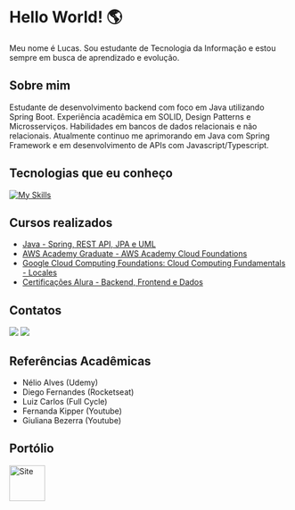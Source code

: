 # Hello World! 🌎

Meu nome é Lucas. Sou estudante de Tecnologia da Informação e estou sempre em busca de aprendizado e evolução.

## Sobre mim

Estudante de desenvolvimento backend com foco em Java utilizando Spring Boot. Experiência acadêmica em SOLID, Design Patterns e Microsserviços. Habilidades em bancos de dados relacionais e não relacionais. 
Atualmente continuo me aprimorando em Java com Spring Framework e em desenvolvimento de APIs com Javascript/Typescript.

## Tecnologias que eu conheço


[![My Skills](https://skillicons.dev/icons?i=java,nodejs,spring,nestjs,react,git,docker,azure,aws,js,maven,mongodb,mysql,postgres,postman,sequelize,prisma&perline=17)](https://skillicons.dev)


## Cursos realizados

- [<i class="fab fa-java"></i> Java - Spring, REST API, JPA e UML](https://www.udemy.com/certificate/UC-59c122bc-c944-425a-90ba-a99772f3aee6/)
- [<i class="fab fa-java"></i> AWS Academy Graduate - AWS Academy Cloud Foundations](https://www.credly.com/badges/bbb76839-e647-4c0a-bdc2-d24253f6b30c/linked_in_profile)
- [<i class="fas fa-cloud"></i> Google Cloud Computing Foundations: Cloud Computing Fundamentals - Locales](https://www.cloudskillsboost.google/public_profiles/b87cb295-577e-4c65-a9c0-37b517759188/badges/3504229?utm_medium=social&utm_source=linkedin&utm_campaign=ql-social-share)
- [<i class="fab fa-java"></i>Certificações Alura - Backend, Frontend e Dados](https://cursos.alura.com.br/user/lkab05/fullCertificate/466e78bc98caf730fb74a97e74ed8c0e)

## Contatos

<p>
<a href="https://www.linkedin.com/in/lucasbarbosaalves/"><img src="https://img.icons8.com/color/50/000000/linkedin.png"/></a>
<a href=mailto:lkab05@hotmail.com><img src="https://img.icons8.com/color/50/000000/gmail-new.png"/></a>
</p>

## Referências Acadêmicas

- Nélio Alves (Udemy)
- Diego Fernandes (Rocketseat)
- Luiz Carlos (Full Cycle)
- Fernanda Kipper (Youtube)
- Giuliana Bezerra (Youtube)

## Portólio

<a href=https://cv-lucasalves.vercel.app//><img width="64" height="64" src="https://img.icons8.com/nolan/64/resume.png" alt="Site"/></a>

